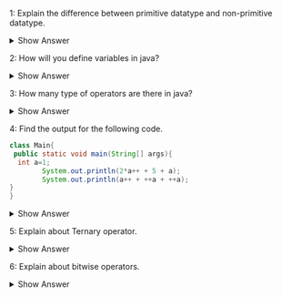 1: Explain the difference between primitive datatype and non-primitive datatype.
<details>
  <summary> Show Answer </summary>

- Primitive datatypes are prefined datatype. They are int, short, boolean, char, byte, long, float, and double.
- Non-primitive datatype are also called as object defined datatypes. Some examples are Strings and Array etc.
</details>


2: How will you define variables in java?
<details>
  <summary> Show Answer </summary>

- Variables are the name of the memory location in specified data type.
- There are three types of variable. They are,
    - <span style="color:blue">Local variables</span> : 
        - These variables are declare inside the method or in a block. 
        - It can't be used outside of the block.
    - <span style="color:blue">Instance variables</span> : 
        - These variables are declare outside any of the method or block in class where local variable in declared inside the block.
        - These variables are used though out the class.
        - Instance variables are accessed only by creating the object.
        - If it is not initialised with a value, it will has the default values of which data type it is declared.
    - <span style="color:blue">Static variables</span>
        - Like instance variable it is declared outside of any of block or method but decleared with static variabled.
        - Static variables are accessed without object creating by using class name.
        - If the static variables are accessed using object name, the object name will be converted into class name while compiling.
        - There are only one copy of static variables. If any change is done any part of program, it will affect thought out the program.
</details>


3: How many type of operators are there in java?
<details>
  <summary> Show Answer </summary>
  - Operators are the symbols used in java for specifired operation.
      - Unary Operator
      - Arithmetic Operator
      - Shift Operator
      - Bitwise Operator
      - Relational Operator
      - Assignment Operator
      - Logical Operator
      - Ternary Operator
</details>

4: Find the output for the following code.
``` java 
class Main{
 public static void main(String[] args){
  int a=1;
		System.out.println(2*a++ + 5 + a);
		System.out.println(a++ + ++a + ++a);
}
}
```
<details>
<summary> Show Answer </summary>
9
11

#### Explanation
In postincreament the value is holded then it will be increamented. 
In preincrement the value is increamented on code flow itself.

In first line of output
(2*1)+5+2=9
The value of a is 1 and then increamented to 2
In second line of output
2+4+5 = 11
Initially the value of a is 2 and then increamented to 3, in pre increament the value will be 4 and 5.
</details>

5: Explain about Ternary operator.
<details>
<summary> Show Answer </summary>
  - The ternary operator(?:) is also called conditional operator used to evalute boolean expression.
  - It needs three operands.

  #### Syntax
  variable=condition?expression1:expression2

  - If the condition is true, first expression will be executed else second expression executed

  #### Example
  int max = a>b?a:b;

  - It is the code of finding maximum of two numbers.
</details>


6: Explain about bitwise operators.
<details>
<summary> Show Answer </summary>
  - Bitwise operators works with binary value of given integer value.
  - Integer type values are used for this operation which are long, int, short, char, and byte.
  - First the given interger is converted into equivalent binary value then the operation is performed

  <b>Example</b>

  int b = 5^6;
  System.out.println(b);

  - First the 5 and 6 are converted into binary form as 101 and 110
  - Then the EX-OR operation is executed ie if any value is 1 then the output is 1.

    101

    110
    ---
    111
  - 111 is coverted into integer ie 3.
  - Therefore the output is 3.

</details>
